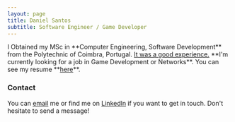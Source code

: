 ```yaml
---
layout: page
title: Daniel Santos
subtitle: Software Engineer / Game Developer
---
```


<span class="fa fa-graduation-cap about-icon">
</span>
I Obtained my MSc in **Computer Engineering, Software Development** from the Polytechnic of Coimbra, Portugal. <ins>It was a good experience.</ins></a>

<span class="fa fa-briefcase about-icon">
</span>
**I'm currently looking for a job in Game Development or Networks**. You can see my resume **<a href="https://DanielSantos2001.github.io" style="color: inherit;"><ins>here</ins></a>**.

### Contact
You can <a href="mailto:fg.daniel.am.santos.2001@gmail.com?subject=Hello from DanielSantos2001.github.io" style="color: inherit;"><ins>email</ins></a> me or find me on <a href="https://www.linkedin.com/in/daniel-am-santos/" style="color: inherit;"><ins>Linkedln</ins></a> if you want to get in touch. Don't hesitate to send a message!

